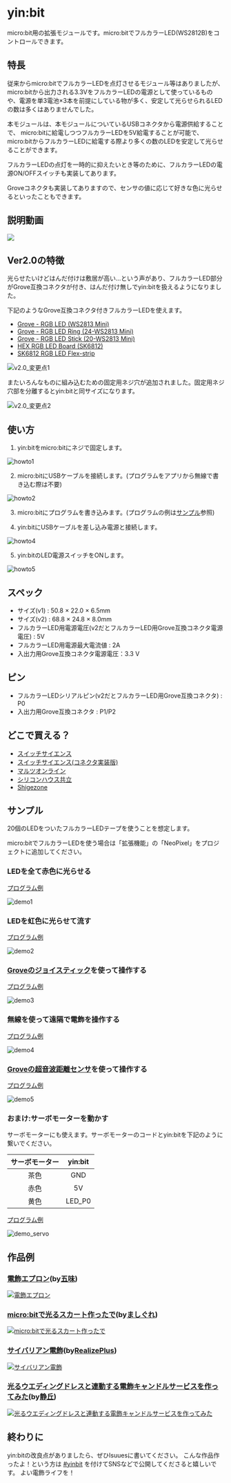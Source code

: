 # yin:bit
micro:bit用の拡張モジュールです。micro:bitでフルカラーLED(WS2812B)をコントロールできます。

## 特長
従来からmicro:bitでフルカラーLEDを点灯させるモジュール等はありましたが、  micro:bitから出力される3.3VをフルカラーLEDの電源として使っているものや、電源を単3電池×3本を前提にしている物が多く、安定して光らせられるLEDの数は多くはありませんでした。

本モジュールは、本モジュールについているUSBコネクタから電源供給することで、  micro:bitに給電しつつフルカラーLEDを5V給電することが可能で、micro:bitからフルカラーLEDに給電する際より多くの数のLEDを安定して光らせることができます。

フルカラーLEDの点灯を一時的に抑えたいとき等のために、フルカラーLEDの電源ON/OFFスイッチも実装してあります。

Groveコネクタも実装してありますので、センサの値に応じて好きな色に光らせるといったこともできます。

## 説明動画
[![](http://img.youtube.com/vi/7cNPFFAmlIE/0.jpg)](http://www.youtube.com/watch?v=7cNPFFAmlIE "yin:bit紹介動画")

## Ver2.0の特徴
光らせたいけどはんだ付けは敷居が高い…という声があり、フルカラーLED部分がGrove互換コネクタが付き、はんだ付け無しでyin:bitを扱えるようになりました。

下記のようなGrove互換コネクタ付きフルカラーLEDを使えます。
 - [Grove - RGB LED (WS2813 Mini)](https://www.seeedstudio.com/Grove-RGB-LED-WS2813-Mini-p-4269.html)
 - [Grove - RGB LED Ring (24-WS2813 Mini)](https://www.seeedstudio.com/Grove-RGB-LED-Ring-24-WS2813-Mini-p-4202.html)
 - [Grove - RGB LED Stick (20-WS2813 Mini)](https://www.seeedstudio.com/Grove-RGB-LED-Stick-20-WS2813-Mini-p-4271.html)
 - [HEX RGB LED Board (SK6812)](https://m5stack.com/products/hex-rgb-led-board-sk6812)
 - [SK6812 RGB LED Flex-strip](https://m5stack.com/collections/m5-unit/products/sk6812-rgb-led-flex-strip)

![v2.0_変更点1](images/yinbit_v2_1.jpg)

またいろんなものに組み込むための固定用ネジ穴が追加されました。固定用ネジ穴部を分離するとyin:bitと同サイズになります。

![v2.0_変更点2](images/yinbit_v2_2.jpg)

## 使い方

1. yin:bitをmicro:bitにネジで固定します。

![howto1](images/yinbit_howto1.jpg)

2. micro:bitにUSBケーブルを接続します。(プログラムをアプリから無線で書き込む際は不要)

![howto2](images/yinbit_howto2.jpg)

3. micro:bitにプログラムを書き込みます。(プログラムの例は[サンプル](#サンプル)参照)

4. yin:bitにUSBケーブルを差し込み電源と接続します。

![howto4](images/yinbit_howto4.jpg)

5. yin:bitのLED電源スイッチをONします。

![howto5](images/yinbit_howto5.jpg)

## スペック
 - サイズ(v1) : 50.8 × 22.0 × 6.5mm  
 - サイズ(v2) : 68.8 × 24.8 × 8.0mm
 - フルカラーLED用電源電圧(v2だとフルカラーLED用Grove互換コネクタ電源電圧) : 5V
 - フルカラーLED用電源最大電流値 : 2A
 - 入出力用Grove互換コネクタ電源電圧：3.3 V

## ピン
 - フルカラーLEDシリアルピン(v2だとフルカラーLED用Grove互換コネクタ) : P0 
 - 入出力用Grove互換コネクタ : P1/P2

## どこで買える？
 - [スイッチサイエンス](https://www.switch-science.com/catalog/5431/)
 - [スイッチサイエンス(コネクタ実装版)](https://www.switch-science.com/catalog/5821/)
 - [マルツオンライン](https://www.marutsu.co.jp/pc/i/1559574/)
 - [シリコンハウス共立](http://blog.siliconhouse.jp/archives/52170700.html)
 - [Shigezone](https://twitter.com/ShigezoneAkiba/status/1170178701419405312)
 
## サンプル

20個のLEDをついたフルカラーLEDテープを使うことを想定します。

micro:bitでフルカラーLEDを使う場合は「拡張機能」の「NeoPixel」をプロジェクトに追加してください。

### LEDを全て赤色に光らせる

[プログラム例](https://makecode.microbit.org/_FkpHuT0tiH0w)

![demo1](images/yinbit_demo1.gif)

### LEDを虹色に光らせて流す

[プログラム例](https://makecode.microbit.org/_2kAJboFzL6Ek)

![demo2](images/yinbit_demo2.gif)

### [Groveのジョイスティック](http://wiki.seeedstudio.com/Grove-Thumb_Joystick/)を使って操作する

[プログラム例](https://makecode.microbit.org/_hW461R9WmUEq)

![demo3](images/yinbit_demo3.gif)

### 無線を使って遠隔で電飾を操作する

[プログラム例](https://makecode.microbit.org/_WzrJAp9o9Hsq)

![demo4](images/yinbit_demo4.gif)

### [Groveの超音波距離センサ](http://wiki.seeedstudio.com/Grove-Ultrasonic_Ranger/)を使って操作する

[プログラム例](https://makecode.microbit.org/_3hC7kxe1rCEK)

![demo5](images/yinbit_demo5.gif)

### おまけ:サーボモーターを動かす

サーボモーターにも使えます。サーボモーターのコードとyin:bitを下記のように繋いでください。

|サーボモーター|yin:bit|
|:-----------:|:------------:|
|茶色|GND|
|赤色|5V|
|黄色|LED_P0|

[プログラム例](https://makecode.microbit.org/_HUk0EjgW45yJ)

![demo_servo](images/yinbit_servodemo.gif)

## 作品例

### [電飾エプロン](https://twitter.com/GomiHgy/status/1124863205099036674)(by[五味](https://twitter.com/GomiHgy))
[![電飾エプロン](https://pbs.twimg.com/media/D5xRIg5U0AElTor?format=jpg&name=thumb)](https://twitter.com/GomiHgy/status/1124863205099036674)

### [micro:bitで光るスカート作ったで](https://www.nicovideo.jp/watch/sm35141886)(by[ましぐれ](https://twitter.com/mashigure))
[![micro:bitで光るスカート作ったで](https://tn.smilevideo.jp/smile?i=35141886.97821)](https://www.nicovideo.jp/watch/sm35141886)

### [サイバリアン電飾](https://twitter.com/i/moments/1194228358986383362)(by[RealizePlus](https://twitter.com/Realize_Plus))
[![サイバリアン電飾](https://pbs.twimg.com/media/EJEyO1cU8AIsr2E?format=jpg&name=thumb)](https://twitter.com/i/moments/1194228358986383362)

### [光るウエディングドレスと連動する電飾キャンドルサービスを作ってみた](https://youtu.be/PWPQaGGIQgU)(by[静丘](https://twitter.com/Siz_oka))
[![光るウエディングドレスと連動する電飾キャンドルサービスを作ってみた](http://img.youtube.com/vi/PWPQaGGIQgU/mqdefault.jpg)](https://youtu.be/PWPQaGGIQgU)

## 終わりに

yin:bitの改良点がありましたら、ぜひIsuuesに書いてください。
こんな作品作ったよ！という方は [#yinbit](https://twitter.com/search?q=%23yinbit&src=typed_query) を付けてSNSなどで公開してくださると嬉しいです。
よい電飾ライフを！
